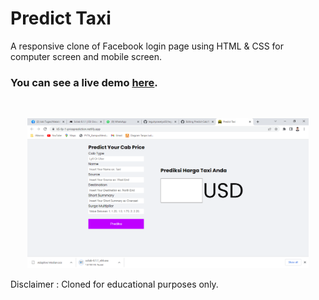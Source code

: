# Predict Taxi

A responsive clone of Facebook login page using HTML & CSS for computer screen and mobile screen.

### You can see a live demo [here](https://ab-facebook.netlify.app/).

<br><div style="text-align:center;">
  <a href="https://k5-fp-1-priceprediction/" target="\_parent"><img src="./images/readme.png" alt="facebook-login-clone" style="width:450px;"/></a>
</div>

Disclaimer : Cloned for educational purposes only.
